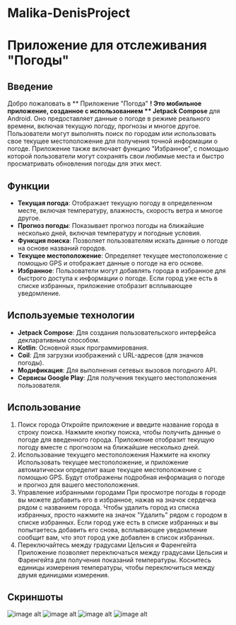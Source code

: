 # Malika-DenisProject
#  Приложение для отслеживания "Погоды"

## Введение

Добро пожаловать в ** Приложение "Погода" **! Это мобильное приложение, созданное с использованием ** Jetpack Compose** для Android.
Оно предоставляет данные о погоде в режиме реального времени, включая текущую погоду, прогнозы и многое другое.
Пользователи могут выполнять поиск по городам или использовать свое текущее местоположение для получения точной информации о погоде.
Приложение также включает функцию "Избранное", с помощью которой пользователи могут сохранять свои любимые места и быстро просматривать обновления погоды для этих мест.

## Функции

- **Текущая погода**: Отображает текущую погоду в определенном месте, включая температуру, влажность, скорость ветра и многое другое.
- **Прогноз погоды**: Показывает прогноз погоды на ближайшие несколько дней, включая температуру и погодные условия.
- **Функция поиска**: Позволяет пользователям искать данные о погоде на основе названий городов.
- **Текущее местоположение**: Определяет текущее местоположение с помощью GPS и отображает данные о погоде на его основе.
- **Избранное**: Пользователи могут добавлять города в избранное для быстрого доступа к информации о погоде. Если город уже есть в списке избранных, приложение отобразит всплывающее уведомление.



## Используемые технологии

- **Jetpack Compose**: Для создания пользовательского интерфейса декларативным способом.
- **Kotlin**: Основной язык программирования.
- **Coil**: Для загрузки изображений с URL-адресов (для значков погоды).
- **Модификация**: Для выполнения сетевых вызовов погодного API.
- **Сервисы Google Play**: Для получения текущего местоположения пользователя.


## Использование

1. Поиск города
   Откройте приложение и введите название города в строку поиска.
   Нажмите кнопку поиска, чтобы получить данные о погоде для введенного города.
   Приложение отобразит текущую погоду вместе с прогнозом на ближайшие несколько дней.
2. Использование текущего местоположения
   Нажмите на кнопку Использовать текущее местоположение, и приложение автоматически определит ваше текущее местоположение с помощью GPS.
   Будут отображены подробная информация о погоде и прогноз для вашего местоположения.
3. Управление избранными городами
   При просмотре погоды в городе вы можете добавить его в избранное, нажав на значок сердечка рядом с названием города.
   Чтобы удалить город из списка избранных, просто нажмите на значок "Удалить" рядом с городом в списке избранных.
   Если город уже есть в списке избранных и вы попытаетесь добавить его снова, всплывающее уведомление сообщит вам, что этот город уже добавлен в список избранных.
4. Переключайтесь между градусами Цельсия и Фаренгейта
   Приложение позволяет переключаться между градусами Цельсия и Фаренгейта для получения показаний температуры.
   Коснитесь единицы измерения температуры, чтобы переключиться между двумя единицами измерения.

## Скриншоты
![image alt](https://github.com/user-attachments/assets/ba1ba5a3-fcf7-475c-aef3-53408842fad8)
![image alt](https://github.com/user-attachments/assets/adfc2582-dc64-4c89-9284-9f2075098c27)
![image alt](https://github.com/user-attachments/assets/c9079402-d8aa-4e35-883d-f8eafae014e6)
![image alt](https://github.com/user-attachments/assets/f4fca2c0-f144-4746-ad4e-3642c7b0a3c7)



